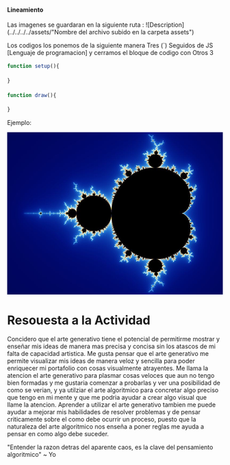 #### Lineamiento

Las imagenes se guardaran en la siguiente ruta : ![Description](../../../../assets/"Nombre del archivo subido en la carpeta assets")

Los codigos los ponemos de la siguiente manera Tres (`) Seguidos de JS [Lenguaje de programacion] y cerramos el bloque de codigo con Otros 3

``` js
function setup(){

}

function draw(){

}
```

Ejemplo:

![Imagen Inspiradora](../../../../assets/Mandelbrot.jpg)


# Resouesta a la Actividad

Concidero que el arte generativo tiene el potencial de permitirme mostrar y enseñar mis ideas de manera mas precisa y concisa sin los atascos de mi falta de capacidad artistica.
Me gusta pensar que el arte generativo me permite visualizar mis ideas de manera veloz y sencilla para poder enriquecer mi portafolio con cosas visualmente atrayentes.
Me llama la atencion el arte generativo para plasmar cosas veloces que aun no tengo bien formadas y me gustaria comenzar a probarlas y ver una posibilidad de como se verian, y ya utilziar el arte algoritmico para concretar algo preciso que tengo en mi mente y que me podria ayudar a crear algo visual que llame la atencion.
Aprender a utilizar el arte generativo tambien me puede ayudar a mejorar mis habilidades de resolver problemas y de pensar criticamente sobre el como debe ocurrir un proceso, puesto que la naturaleza del arte algoritmico
nos enseña a poner reglas me ayuda a pensar en como algo debe suceder.

"Entender la razon detras del aparente caos, es la clave del pensamiento algoritmico" ~ Yo
